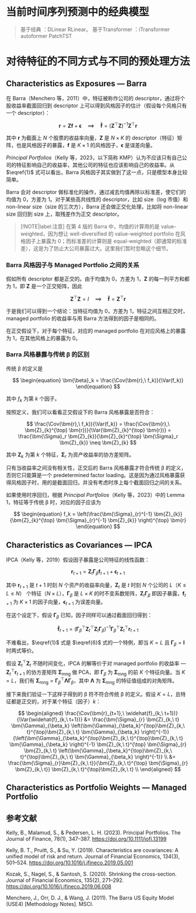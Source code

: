 # 当前时间序列预测中的经典模型
> 基于经典 ：DLinear RLinear。
> 基于Transformer ：iTransformer autoformer PatchTST





# 对待特征的不同方式与不同的预处理方法

## Characteristics as Exposures &mdash; Barra

在 Barra（Menchero 等，2011）中，特征被称作公司的 descriptor，通过将个股收益率截面回归到 descriptor 上可以得到风格因子的估计（假设每个风格只有一个 descriptor）：
  
$$
\begin{equation}
    \bm{r} = \bm{Z} \bm{f} + \bm{\epsilon} \quad \implies \quad \bm{\widehat{f}} = \left(\bm{Z}^{\top}\bm{Z} \right)^{-1} \bm{Z}^{\top} \bm{r} \label{1}
\end{equation}
$$

其中 $\bm{r}$ 为截面上 $N$ 个股票的收益率向量，$\bm{Z}$ 是 $N \times K$ 的 descriptor（特征）矩阵，也是风格因子的暴露，$\bm{f}$ 是 $K \times 1$ 的风格因子，$\bm{\epsilon}$ 是误差向量。

*Principal Portfolios*（Kelly 等，2023，以下简称 KMP）认为不应该只有自己公司的特征影响自己的收益率，其他公司的特征也应该影响自己的收益率。从 $\eqref{1}$ 式可以看出，Barra 风格因子其实做到了这一点，只是模型本身比较简单。

Barra 会对 descriptor 做标准化的操作，通过减去均值再除以标准差，使它们的均值为 0，方差为 1。对于某些高共线性的 descriptor，比如 size（log 市值）和 non-linear size（size 的三次方），Barra 还会做正交化处理，比如将 non-linear size 回归到 size 上，取残差作为正交 descriptor。

> [!NOTE|label:注意]
> 在第 4 版的 Barra 中，均值的计算用的是 value-weighted，因为想让 well-diversified 的 value-weighted portfolio 在风格因子上暴露为 0；而标准差的计算则是 equal-weighted（即通常的标准差），这是为了防止大公司暴露过大。这里我们暂时忽略这个细节。

### Barra 风格因子与 Managed Portfolio 之间的关系

假如所有 descriptor 都是正交的。由于均值为 0，方差为 1，$\bm{Z}$ 的每一列平方和都为 1，即 $\bm{Z}$ 是一个正交矩阵，因此

$$
\begin{equation}
    \bm{Z}^{\top} \bm{Z} = I \quad \implies \quad \bm{\widehat{f}} = \bm{Z}^{\top} \bm{r}
\end{equation}
$$

于是我们可以得到一个结论：当特征均值为 0，方差为 1，特征之间互相正交时，managed portfolio 的收益率与用 Barra 方法得到的因子是相同的。

在正交假设下，对于每个特征，对应的 managed portfolio 在对应风格上的暴露为 1，在其他风格上的暴露为 0。

### Barra 风格暴露与传统 β 的区别

传统 β 的定义是

$$
\begin{equation}
    \bm{\beta}_k = \frac{\Cov(\bm{r},\ f_k)}{\Var(f_k)}
\end{equation}
$$

其中 $f_k$ 为第 $k$ 个因子。

按照定义，我们可以看看正交假设下的 Barra 风格暴露是否符合：

$$
\frac{\Cov(\bm{r},\ f_k)}{\Var(f_k)} = \frac{\Cov(\bm{r},\ \bm{Z}_{k}^{\top} \bm{r})}{\Var(\bm{Z}_{k}^{\top} \bm{r})} = \frac{\bm{\Sigma}_r \bm{Z}_{k}}{\bm{Z}_{k}^{\top} \bm{\Sigma}_r \bm{Z}_{k}} \neq \bm{Z}_{k}
$$

其中 $\bm{Z}_{k}$ 为第 $k$ 个特征，$\bm{\Sigma}_{r}$ 为资产收益率的协方差矩阵。

只有当收益率之间没有相关性，正交后的 Barra 风格暴露才符合传统 β 的定义，否则它只能算是一个 predetermined factor loading。这是因为通过风格暴露获得风格因子时，用的是截面回归，并没有考虑时序上每个截面回归之间的关系。

如果使用时序回归，根据 *Principal Portfolios*（Kelly 等，2023）中的 Lemma 1，特征等于传统 β 时，对应的因子应该为

$$
\begin{equation}
    f_k = \left(\frac{\bm{\Sigma}_{r}^{-1} \bm{Z}_{k}}{\bm{Z}_{k}^{\top} \bm{\Sigma}_{r}^{-1} \bm{Z}_{k}} \right)^{\top} \bm{r}
\end{equation}
$$

## Characteristics as Covariances &mdash; IPCA

IPCA（Kelly 等，2019）假设因子暴露是公司特征的线性函数：

$$
\begin{equation}
    \bm{r}_{t+1} = \bm{Z}_t \bm{\Gamma}_{\beta} \bm{f}_{t+1} + \bm{\epsilon}_{t+1}
\end{equation}
$$

其中 $\bm{r}_{t+1}$ 是 $t + 1$ 时刻 $N$ 个资产的收益率向量，$\bm{Z}_{t}$ 是 $t$ 时刻 $N$ 个公司的 $L$（$K \leqslant L \leqslant N$） 个特征（$N \times L$），$\bm{\Gamma}_{\beta}$ 是 $L \times K$ 的时不变系数矩阵，$\bm{Z}_{t} \bm{\Gamma}_{\beta}$ 即因子暴露，$\bm{f}_{t+1}$ 为 $K \times 1$ 的因子向量，$\bm{\epsilon}_{t+1}$ 为误差向量。

在这个设定下，假设 $\bm{\Gamma}_{\beta}$ 已知，因子同样可以通过截面回归得到：

$$
\begin{equation}
    \bm{\widehat{f}}_{t+1} = \left(\bm{\Gamma}_{\beta}^{\top}\bm{Z}_{t}^{\top}\bm{Z}_{t} \bm{\Gamma}_{\beta} \right)^{-1} \bm{\Gamma}_{\beta}^{\top} \bm{Z}_{t}^{\top} \bm{r}_{t+1} \label{6}
\end{equation}
$$

不难看出，$\eqref{1}$ 式是 $\eqref{6}$ 式的一个特例，即当 $K = L$ 且 $\bm{\Gamma}_{\beta} = \bm{I}$ 时两式等价。

假设 $\bm{Z}_{t}^{\top} \bm{Z}_{t}$ 不随时间变化，IPCA 的解等价于对 managed portfolio 的收益率 &mdash; $\bm{Z}_{t}^{\top} \bm{r}_{t+1}$ 的协方差矩阵 $\bm{\Sigma}_{\text{mng}}$ 做 PCA，即 $\bm{\Gamma}_{\beta}$ 为 $\bm{\Sigma}_{\text{mng}}$ 的前 $K$ 个特征向量。当 $K = L$，我们有 $\bm{\Sigma}_{\text{mng}} = \bm{\Gamma}_{\beta}^{\top} \bm{\Lambda} \bm{\Gamma}_{\beta}$，其中 $\bm{\Lambda}$ 为 $\bm{\Sigma}_{\text{mng}}$ 的特征值组成的对角矩阵。

接下来我们验证一下这样子得到的 β 符不符合传统 β 的定义。假设 $K = L$，且特征都是正交的，对于某个特征（因子）$k$：

$$
\begin{aligned}
    \frac{\Cov(\bm{r}_{t+1},\ \widehat{f}_{k,\ t+1})}{\Var(\widehat{f}_{k,\ t+1})} &= \frac{\bm{\Sigma}_{r} \bm{Z}_{k,\ t} \bm{\Gamma}_{\beta_k} \left(\bm{\Gamma}_{\beta_k}^{\top}\bm{Z}_{k,\ t}^{\top}\bm{Z}_{k,\ t} \bm{\Gamma}_{\beta_k} \right)^{-1}}{\left(\bm{\Gamma}_{\beta_k}^{\top}\bm{Z}_{k,\ t}^{\top}\bm{Z}_{k,\ t} \bm{\Gamma}_{\beta_k} \right)^{-1} \bm{Z}_{k,\ t}^{\top} \bm{\Sigma}_{r} \bm{Z}_{k,\ t} \left(\bm{\Gamma}_{\beta_k}^{\top}\bm{Z}_{k,\ t}^{\top}\bm{Z}_{k,\ t} \bm{\Gamma}_{\beta_k} \right)^{-1}} \\
    &= \frac{\bm{\Sigma}_{r}\bm{Z}_{k,\ t}}{\bm{Z}_{k,\ t}^{\top} \bm{\Sigma}_{r} \bm{Z}_{k,\ t}} \bm{Z}_{k,\ t}^{\top}\bm{Z}_{k,\ t} \\
\end{aligned}
$$

## Characteristics as Portfolio Weights &mdash; Managed Portfolio

## 参考文献

Kelly, B., Malamud, S., & Pedersen, L. H. (2023). Principal Portfolios. The Journal of Finance, 78(1), 347–387. https://doi.org/10.1111/jofi.13199

Kelly, B. T., Pruitt, S., & Su, Y. (2019). Characteristics are covariances: A unified model of risk and return. Journal of Financial Economics, 134(3), 501–524. https://doi.org/10.1016/j.jfineco.2019.05.001

Kozak, S., Nagel, S., & Santosh, S. (2020). Shrinking the cross-section. Journal of Financial Economics, 135(2), 271–292. https://doi.org/10.1016/j.jfineco.2019.06.008

Menchero, J., Orr, D. J., & Wang, J. (2011). The Barra US Equity Model (USE4) [Methodology Notes]. MSCI.

